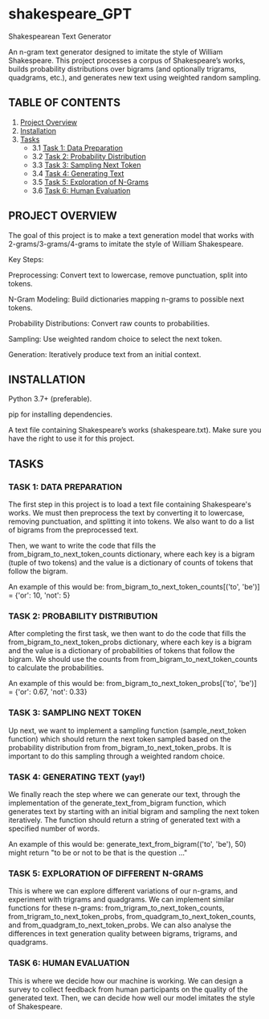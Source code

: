 # shakespeare_GPT 
Shakespearean Text Generator

An n-gram text generator designed to imitate the style of William Shakespeare. This project processes a corpus of Shakespeare’s works, builds probability distributions over bigrams (and optionally trigrams, quadgrams, etc.), and generates new text using weighted random sampling.

## TABLE OF CONTENTS 
1. [Project Overview](#project-overview)
2. [Installation](#installation)
3. [Tasks](#tasks)
   - 3.1 [Task 1: Data Preparation](#task-1-data-preparation)
   - 3.2 [Task 2: Probability Distribution](#task-2-probability-distribution)
   - 3.3 [Task 3: Sampling Next Token](#task-3-sampling-next-token)
   - 3.4 [Task 4: Generating Text](#task-4-generating-text-yay)
   - 3.5 [Task 5: Exploration of N-Grams](#task-5-exploration-of-different-n-grams)
   - 3.6 [Task 6: Human Evaluation](#task-6-human-evaluation)


## PROJECT OVERVIEW
The goal of this project is to make a text generation model that works with 2-grams/3-grams/4-grams to imitate the style of William Shakespeare. 

Key Steps:

Preprocessing: Convert text to lowercase, remove punctuation, split into tokens.

N-Gram Modeling: Build dictionaries mapping n-grams to possible next tokens.

Probability Distributions: Convert raw counts to probabilities.

Sampling: Use weighted random choice to select the next token.

Generation: Iteratively produce text from an initial context.

## INSTALLATION
Python 3.7+ (preferable).

pip for installing dependencies.

A text file containing Shakespeare’s works (shakespeare.txt). Make sure you have the right to use it for this project.

## TASKS
### TASK 1: DATA PREPARATION
The first step in this project is to load a text file containing Shakespeare's works. We must then preprocess the text by converting it to lowercase, removing punctuation, and splitting it into tokens. We also want to do a list of bigrams from the preprocessed text.

Then, we want to write the code that fills the from_bigram_to_next_token_counts dictionary, where each key is a bigram (tuple of two tokens) and the value is a dictionary of counts of tokens that follow the bigram. 

An example of this would be: from_bigram_to_next_token_counts[('to', 'be')] = {'or': 10, 'not': 5}

### TASK 2: PROBABILITY DISTRIBUTION
After completing the first task, we then want to do the code that fills the from_bigram_to_next_token_probs dictionary, where each key is a bigram and the value is a dictionary of probabilities of tokens that follow the bigram. We should use the counts from from_bigram_to_next_token_counts to calculate the probabilities. 

An example of this would be: from_bigram_to_next_token_probs[('to', 'be')] = {'or': 0.67, 'not': 0.33}

### TASK 3: SAMPLING NEXT TOKEN
Up next, we want to implement a sampling function (sample_next_token function) which should return the next token sampled based on the probability distribution from from_bigram_to_next_token_probs. It is important to do this sampling through a weighted random choice.

### TASK 4: GENERATING TEXT (yay!)
We finally reach the step where we can generate our text, through the implementation of the generate_text_from_bigram function, which generates text by starting with an initial bigram and sampling the next token iteratively. The function should return a string of generated text with a specified number of words. 

An example of this would be: generate_text_from_bigram(('to', 'be'), 50) might return "to be or not to be that is the question ..."

### TASK 5: EXPLORATION OF DIFFERENT N-GRAMS
This is where we can explore different variations of our n-grams, and experiment with trigrams and quadgrams. We can 
implement similar functions for these n-grams: from_trigram_to_next_token_counts, from_trigram_to_next_token_probs, from_quadgram_to_next_token_counts, and from_quadgram_to_next_token_probs. We can also analyse the differences in text generation quality between bigrams, trigrams, and quadgrams.

### TASK 6: HUMAN EVALUATION
This is where we decide how our machine is working. We can design a survey to collect feedback from human participants on the quality of the generated text. Then, we can decide how well our model imitates the style of Shakespeare.


